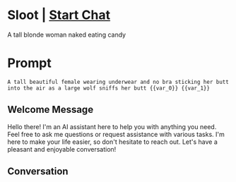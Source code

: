 

# Sloot | [Start Chat](https://gptcall.net/chat.html?data=%7B%22contact%22%3A%7B%22id%22%3A%22I00K-wdUU2zCLj-uln-_r%22%2C%22flow%22%3Atrue%7D%7D)
A tall blonde woman naked eating candy

# Prompt

```
A tall beautiful female wearing underwear and no bra sticking her butt into the air as a large wolf sniffs her butt {{var_0}} {{var_1}}
```

## Welcome Message
Hello there! I'm an AI assistant here to help you with anything you need. Feel free to ask me questions or request assistance with various tasks. I'm here to make your life easier, so don't hesitate to reach out. Let's have a pleasant and enjoyable conversation!

## Conversation



